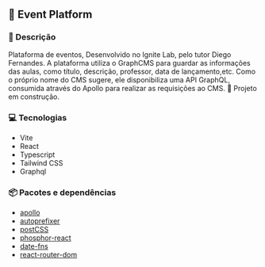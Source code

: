 ## 📆 **Event Platform**

### 💬 Descrição

Plataforma de eventos, Desenvolvido no Ignite Lab, pelo tutor Diego Fernandes. A plataforma utiliza o GraphCMS para guardar as informações das aulas, como título, descrição, professor, data de lançamento,etc. Como o próprio nome do CMS sugere, ele disponibiliza uma API GraphQL, consumida através do Apollo para realizar as requisições ao CMS.
🚧 Projeto em construção.

### 💻 Tecnologias

* Vite
* React
* Typescript
* Tailwind CSS
* Graphql

### 📦 Pacotes e dependências

* [apollo](https://www.apollographql.com/)
* [autoprefixer](https://autoprefixer.github.io/)
* [postCSS](https://postcss.org/)
* [phosphor-react](https://phosphoricons.com/)
* [date-fns](https://date-fns.org/)
* [react-router-dom](https://v5.reactrouter.com/web/guides/quick-start)

